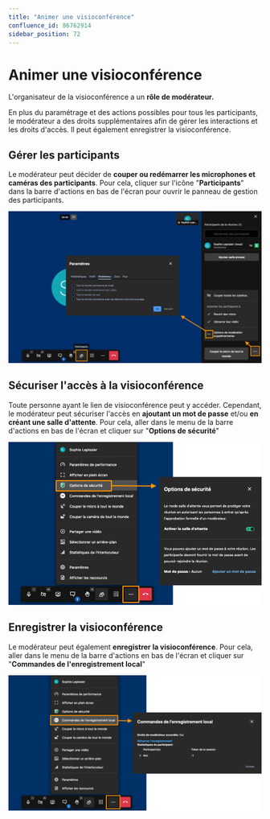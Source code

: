```yaml
---
title: "Animer une visioconférence"
confluence_id: 86762914
sidebar_position: 72
---
```

# Animer une visioconférence


L'organisateur de la visioconférence a un **rôle de modérateur.**

En plus du paramétrage et des actions possibles pour tous les participants, le modérateur a des droits supplémentaires afin de gérer les interactions et les droits d'accès. Il peut également enregistrer la visioconférence.


## Gérer les participants

Le modérateur peut décider de **couper ou redémarrer les microphones et caméras des participants**.
Pour cela, cliquer sur l'icône "**Participants**" dans la barre d'actions en bas de l'écran pour ouvrir le panneau de gestion des participants.


![](../../attachments/86762914/86764883.png)


## Sécuriser l'accès à la visioconférence

Toute personne ayant le lien de visioconférence peut y accéder. Cependant, le modérateur peut sécuriser l'accès en **ajoutant un mot de passe** et/ou **en créant une salle d'attente**.
Pour cela, aller dans le menu de la barre d'actions en bas de l'écran et cliquer sur "**Options de sécurité**"


![](../../attachments/86762914/86764882.png)


## Enregistrer la visioconférence

Le modérateur peut également **enregistrer la visioconférence**.
Pour cela, aller dans le menu de la barre d'actions en bas de l'écran et cliquer sur "**Commandes de l'enregistrement local**"

![](../../attachments/86762914/86764881.png)


